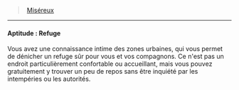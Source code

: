 ﻿---
!SkillItem
Id: background_misereux_hd.md#aptitude--refuge
ParentLink: background_misereux_hd.md#miséreux
Name: 'Aptitude : Refuge'
ParentName: Miséreux
NameLevel: 4
Attributes: {}
---
> [Miséreux](hd_background_misereux.md)

---

#### Aptitude : Refuge

Vous avez une connaissance intime des zones urbaines, qui vous permet de dénicher un refuge sûr pour vous et vos compagnons. Ce n'est pas un endroit particulièrement confortable ou accueillant, mais vous pouvez gratuitement y trouver un peu de repos sans être inquiété par les intempéries ou les autorités.

